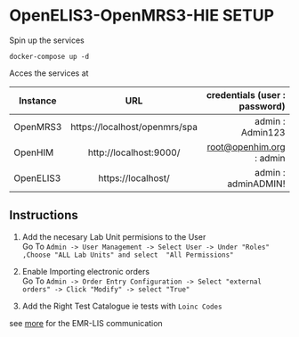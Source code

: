 # OpenELIS3-OpenMRS3-HIE SETUP

Spin up the services

```
docker-compose up -d
```

Acces the services at 

| Instance  |     URL       | credentials (user : password)|
|---------- |:-------------:|------:                       |
| OpenMRS3   |  https://localhost/openmrs/spa | admin : Admin123 |
| OpenHIM   |    http://localhost:9000/  |  root@openhim.org : admin |
| OpenELIS3 | https://localhost/ |    admin : adminADMIN!| 

## Instructions 
1. Add the necesary Lab Unit permisions to the User      
Go To `Admin -> User Management -> Select User -> Under "Roles" ,Choose "ALL Lab Units" and select  "All Permissions"`

2. Enable Importing electronic orders       
Go To `Admin -> Order Entry Configuration -> Select "external orders" -> Click "Modify" -> select "True"`

3. Add the Right Test Catalogue ie tests with `Loinc Codes`

see [more](https://i-tech-uw.github.io/healthinformationexchange/lis-workflows/lis-workflows.html#tutorial-lab-order-communication-between-openmrs-and-openelis) for the EMR-LIS communication
